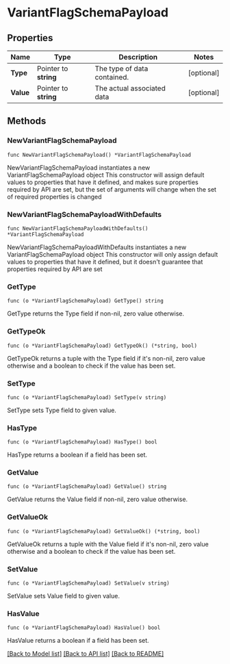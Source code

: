 # VariantFlagSchemaPayload

## Properties

Name | Type | Description | Notes
------------ | ------------- | ------------- | -------------
**Type** | Pointer to **string** | The type of data contained. | [optional] 
**Value** | Pointer to **string** | The actual associated data | [optional] 

## Methods

### NewVariantFlagSchemaPayload

`func NewVariantFlagSchemaPayload() *VariantFlagSchemaPayload`

NewVariantFlagSchemaPayload instantiates a new VariantFlagSchemaPayload object
This constructor will assign default values to properties that have it defined,
and makes sure properties required by API are set, but the set of arguments
will change when the set of required properties is changed

### NewVariantFlagSchemaPayloadWithDefaults

`func NewVariantFlagSchemaPayloadWithDefaults() *VariantFlagSchemaPayload`

NewVariantFlagSchemaPayloadWithDefaults instantiates a new VariantFlagSchemaPayload object
This constructor will only assign default values to properties that have it defined,
but it doesn't guarantee that properties required by API are set

### GetType

`func (o *VariantFlagSchemaPayload) GetType() string`

GetType returns the Type field if non-nil, zero value otherwise.

### GetTypeOk

`func (o *VariantFlagSchemaPayload) GetTypeOk() (*string, bool)`

GetTypeOk returns a tuple with the Type field if it's non-nil, zero value otherwise
and a boolean to check if the value has been set.

### SetType

`func (o *VariantFlagSchemaPayload) SetType(v string)`

SetType sets Type field to given value.

### HasType

`func (o *VariantFlagSchemaPayload) HasType() bool`

HasType returns a boolean if a field has been set.

### GetValue

`func (o *VariantFlagSchemaPayload) GetValue() string`

GetValue returns the Value field if non-nil, zero value otherwise.

### GetValueOk

`func (o *VariantFlagSchemaPayload) GetValueOk() (*string, bool)`

GetValueOk returns a tuple with the Value field if it's non-nil, zero value otherwise
and a boolean to check if the value has been set.

### SetValue

`func (o *VariantFlagSchemaPayload) SetValue(v string)`

SetValue sets Value field to given value.

### HasValue

`func (o *VariantFlagSchemaPayload) HasValue() bool`

HasValue returns a boolean if a field has been set.


[[Back to Model list]](../README.md#documentation-for-models) [[Back to API list]](../README.md#documentation-for-api-endpoints) [[Back to README]](../README.md)


